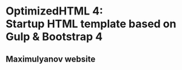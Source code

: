 <h1><strong>OptimizedHTML 4:</strong> <br>Startup HTML template based on Gulp & Bootstrap 4</h1>

<h2>Maximulyanov website</h2>
